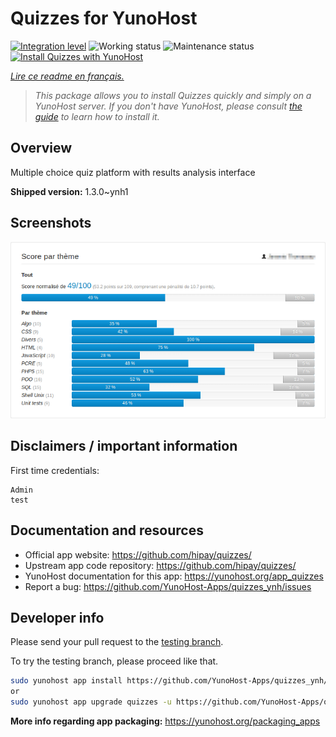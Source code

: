 <!--
N.B.: This README was automatically generated by https://github.com/YunoHost/apps/tree/master/tools/README-generator
It shall NOT be edited by hand.
-->

# Quizzes for YunoHost

[![Integration level](https://dash.yunohost.org/integration/quizzes.svg)](https://dash.yunohost.org/appci/app/quizzes) ![Working status](https://ci-apps.yunohost.org/ci/badges/quizzes.status.svg) ![Maintenance status](https://ci-apps.yunohost.org/ci/badges/quizzes.maintain.svg)  
[![Install Quizzes with YunoHost](https://install-app.yunohost.org/install-with-yunohost.svg)](https://install-app.yunohost.org/?app=quizzes)

*[Lire ce readme en français.](./README_fr.md)*

> *This package allows you to install Quizzes quickly and simply on a YunoHost server.
If you don't have YunoHost, please consult [the guide](https://yunohost.org/#/install) to learn how to install it.*

## Overview

Multiple choice quiz platform with results analysis interface

**Shipped version:** 1.3.0~ynh1


## Screenshots

![Screenshot of Quizzes](./doc/screenshots/score_par_theme.png)

## Disclaimers / important information

First time credentials: 

```
Admin
test
```
## Documentation and resources

* Official app website: <https://github.com/hipay/quizzes/>
* Upstream app code repository: <https://github.com/hipay/quizzes/>
* YunoHost documentation for this app: <https://yunohost.org/app_quizzes>
* Report a bug: <https://github.com/YunoHost-Apps/quizzes_ynh/issues>

## Developer info

Please send your pull request to the [testing branch](https://github.com/YunoHost-Apps/quizzes_ynh/tree/testing).

To try the testing branch, please proceed like that.

``` bash
sudo yunohost app install https://github.com/YunoHost-Apps/quizzes_ynh/tree/testing --debug
or
sudo yunohost app upgrade quizzes -u https://github.com/YunoHost-Apps/quizzes_ynh/tree/testing --debug
```

**More info regarding app packaging:** <https://yunohost.org/packaging_apps>
